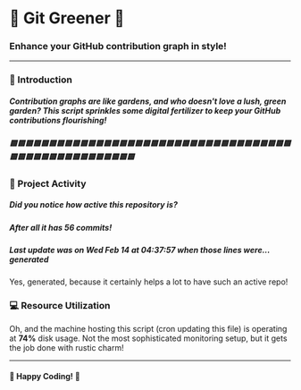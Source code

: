 # 🌱 Git Greener 🌿
### Enhance your GitHub contribution graph in style!

---

### 🎨 Introduction
##### Contribution graphs are like gardens, and who doesn't love a lush, green garden? This script sprinkles some digital fertilizer to keep your GitHub contributions flourishing!

##### 🟩🟩🟩🟩🟩🟩🟩🟩🟩🟩🟩🟩🟩🟩🟩🟩🟩🟩🟩🟩🟩🟩🟩🟩🟩🟩🟩🟩🟩🟩🟩🟩🟩🟩🟩🟩🟩🟩🟩🟩🟩🟩🟩🟩🟩🟩🟩🟩🟩🟩🟩🟩

### 🚀 Project Activity
##### Did you notice how active this repository is?
##### After all it has 56 commits!

##### Last update was on Wed Feb 14 at 04:37:57 when those lines were... generated

Yes, generated, because it certainly helps a lot to have such an active repo!

### 💻 Resource Utilization
Oh, and the machine hosting this script (cron updating this file) is operating at **74%** disk usage.
Not the most sophisticated monitoring setup, but it gets the job done with rustic charm!

---

#### 🌟 Happy Coding! 🌟
